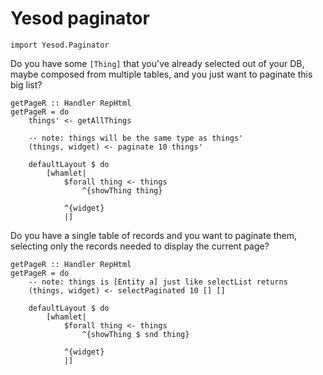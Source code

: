 # Yesod paginator

~~~ { .haskell }
import Yesod.Paginator
~~~

Do you have some `[Thing]` that you've already selected out of your DB, 
maybe composed from multiple tables, and you just want to paginate this 
big list?

~~~ { .haskell }
getPageR :: Handler RepHtml
getPageR = do
    things' <- getAllThings

    -- note: things will be the same type as things'
    (things, widget) <- paginate 10 things'

    defaultLayout $ do
        [whamlet|
            $forall thing <- things
                ^{showThing thing}

            ^{widget}
            |]
~~~

Do you have a single table of records and you want to paginate them, 
selecting only the records needed to display the current page?

~~~ { .haskell }
getPageR :: Handler RepHtml
getPageR = do
    -- note: things is [Entity a] just like selectList returns
    (things, widget) <- selectPaginated 10 [] []

    defaultLayout $ do
        [whamlet|
            $forall thing <- things
                ^{showThing $ snd thing}

            ^{widget}
            |]
~~~

